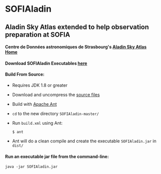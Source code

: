 SOFIAladin
=============

Aladin Sky Atlas extended to help observation preparation at SOFIA
------------


#### Centre de Données astronomiques de Strasbourg's [Aladin Sky Atlas Home](http://aladin.u-strasbg.fr/)


#### Download SOFIAladin Executables [here](https://github.com/svvatters/SOFIAladin/releases)


#### Build From Source:
* Requires JDK 1.8 or greater
* Download and uncompress the [source files](https://github.com/svvatters/SOFIAladin.git)
* Build with [Apache Ant](http://ant.apache.org/) 
 * `cd` to the new directory `SOFIAladin-master/`
 * Run `build.xml` using Ant:

   `$ ant`
  * Ant will do a clean compile and create the executable `SOFIAladin.jar` in `dist/`


#### Run an executable jar file from the command-line:
 
 `java -jar SOFIAladin.jar`

